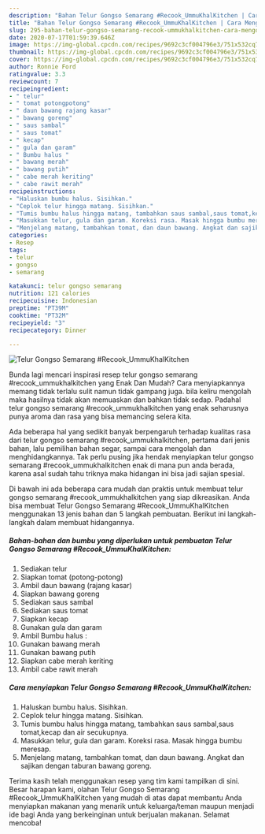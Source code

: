 ```yaml
---
description: "Bahan Telur Gongso Semarang #Recook_UmmuKhalKitchen | Cara Mengolah Telur Gongso Semarang #Recook_UmmuKhalKitchen Yang Paling Enak"
title: "Bahan Telur Gongso Semarang #Recook_UmmuKhalKitchen | Cara Mengolah Telur Gongso Semarang #Recook_UmmuKhalKitchen Yang Paling Enak"
slug: 295-bahan-telur-gongso-semarang-recook-ummukhalkitchen-cara-mengolah-telur-gongso-semarang-recook-ummukhalkitchen-yang-paling-enak
date: 2020-07-17T01:59:39.646Z
image: https://img-global.cpcdn.com/recipes/9692c3cf004796e3/751x532cq70/telur-gongso-semarang-recook_ummukhalkitchen-foto-resep-utama.jpg
thumbnail: https://img-global.cpcdn.com/recipes/9692c3cf004796e3/751x532cq70/telur-gongso-semarang-recook_ummukhalkitchen-foto-resep-utama.jpg
cover: https://img-global.cpcdn.com/recipes/9692c3cf004796e3/751x532cq70/telur-gongso-semarang-recook_ummukhalkitchen-foto-resep-utama.jpg
author: Ronnie Ford
ratingvalue: 3.3
reviewcount: 7
recipeingredient:
- " telur"
- " tomat potongpotong"
- " daun bawang rajang kasar"
- " bawang goreng"
- " saus sambal"
- " saus tomat"
- " kecap"
- " gula dan garam"
- " Bumbu halus "
- " bawang merah"
- " bawang putih"
- " cabe merah keriting"
- " cabe rawit merah"
recipeinstructions:
- "Haluskan bumbu halus. Sisihkan."
- "Ceplok telur hingga matang. Sisihkan."
- "Tumis bumbu halus hingga matang, tambahkan saus sambal,saus tomat,kecap dan air secukupnya."
- "Masukkan telur, gula dan garam. Koreksi rasa. Masak hingga bumbu meresap."
- "Menjelang matang, tambahkan tomat, dan daun bawang. Angkat dan sajikan dengan taburan bawang goreng."
categories:
- Resep
tags:
- telur
- gongso
- semarang

katakunci: telur gongso semarang 
nutrition: 121 calories
recipecuisine: Indonesian
preptime: "PT39M"
cooktime: "PT32M"
recipeyield: "3"
recipecategory: Dinner

---
```



![Telur Gongso Semarang #Recook_UmmuKhalKitchen](https://img-global.cpcdn.com/recipes/9692c3cf004796e3/751x532cq70/telur-gongso-semarang-recook_ummukhalkitchen-foto-resep-utama.jpg)

Bunda lagi mencari inspirasi resep telur gongso semarang #recook_ummukhalkitchen yang Enak Dan Mudah? Cara menyiapkannya memang tidak terlalu sulit namun tidak gampang juga. bila keliru mengolah maka hasilnya tidak akan memuaskan dan bahkan tidak sedap. Padahal telur gongso semarang #recook_ummukhalkitchen yang enak seharusnya punya aroma dan rasa yang bisa memancing selera kita.

Ada beberapa hal yang sedikit banyak berpengaruh terhadap kualitas rasa dari telur gongso semarang #recook_ummukhalkitchen, pertama dari jenis bahan, lalu pemilihan bahan segar, sampai cara mengolah dan menghidangkannya. Tak perlu pusing jika hendak menyiapkan telur gongso semarang #recook_ummukhalkitchen enak di mana pun anda berada, karena asal sudah tahu triknya maka hidangan ini bisa jadi sajian spesial.




Di bawah ini ada beberapa cara mudah dan praktis untuk membuat telur gongso semarang #recook_ummukhalkitchen yang siap dikreasikan. Anda bisa membuat Telur Gongso Semarang #Recook_UmmuKhalKitchen menggunakan 13 jenis bahan dan 5 langkah pembuatan. Berikut ini langkah-langkah dalam membuat hidangannya.

<!--inarticleads1-->

##### Bahan-bahan dan bumbu yang diperlukan untuk pembuatan Telur Gongso Semarang #Recook_UmmuKhalKitchen:

1. Sediakan  telur
1. Siapkan  tomat (potong-potong)
1. Ambil  daun bawang (rajang kasar)
1. Siapkan  bawang goreng
1. Sediakan  saus sambal
1. Sediakan  saus tomat
1. Siapkan  kecap
1. Gunakan  gula dan garam
1. Ambil  Bumbu halus :
1. Gunakan  bawang merah
1. Gunakan  bawang putih
1. Siapkan  cabe merah keriting
1. Ambil  cabe rawit merah




<!--inarticleads2-->

##### Cara menyiapkan Telur Gongso Semarang #Recook_UmmuKhalKitchen:

1. Haluskan bumbu halus. Sisihkan.
1. Ceplok telur hingga matang. Sisihkan.
1. Tumis bumbu halus hingga matang, tambahkan saus sambal,saus tomat,kecap dan air secukupnya.
1. Masukkan telur, gula dan garam. Koreksi rasa. Masak hingga bumbu meresap.
1. Menjelang matang, tambahkan tomat, dan daun bawang. Angkat dan sajikan dengan taburan bawang goreng.




Terima kasih telah menggunakan resep yang tim kami tampilkan di sini. Besar harapan kami, olahan Telur Gongso Semarang #Recook_UmmuKhalKitchen yang mudah di atas dapat membantu Anda menyiapkan makanan yang menarik untuk keluarga/teman maupun menjadi ide bagi Anda yang berkeinginan untuk berjualan makanan. Selamat mencoba!
